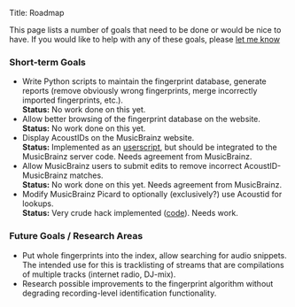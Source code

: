 Title: Roadmap

This page lists a number of goals that need to be done or would be nice to
have. If you would like to help with any of these goals, please [let me know][1]

[1]:http://groups.google.com/group/acoustid

### Short-term Goals

* Write Python scripts to maintain the fingerprint database, generate reports
  (remove obviously wrong fingerprints, merge incorrectly imported
  fingerprints, etc.).<br />
  **Status:** No work done on this yet.
* Allow better browsing of the fingerprint database on the website.<br />
  **Status:** No work done on this yet.
* Display AcoustIDs on the MusicBrainz website. <br />
  **Status:** Implemented as an [userscript](http://userscripts.org/scripts/show/110183), but should be integrated to the MusicBrainz server code. Needs agreement from MusicBrainz.
* Allow MusicBrainz users to submit edits to remove incorrect AcoustID-MusicBrainz matches.<br />
  **Status:** No work done on this yet. Needs agreement from MusicBrainz.
* Modify MusicBrainz Picard to optionally (exclusively?) use Acoustid for lookups.<br />
  **Status:** Very crude hack implemented ([code][4]). Needs work.

[3]: https://github.com/lalinsky/acoustid-index
[2]: http://wiki.musicbrainz.org/Next_Generation_Schema 
[4]: https://code.launchpad.net/~luks/picard/acoustid

### Future Goals / Research Areas

* Put whole fingerprints into the index, allow searching for audio snippets. The
  intended use for this is tracklisting of streams that are compilations of
  multiple tracks (internet radio, DJ-mix).
* Research possible improvements to the fingerprint algorithm without
  degrading recording-level identification functionality.

